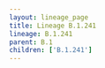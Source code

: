 ```yaml
---
layout: lineage_page
title: Lineage B.1.241
lineage: B.1.241
parent: B.1
children: ['B.1.241']
---
```

